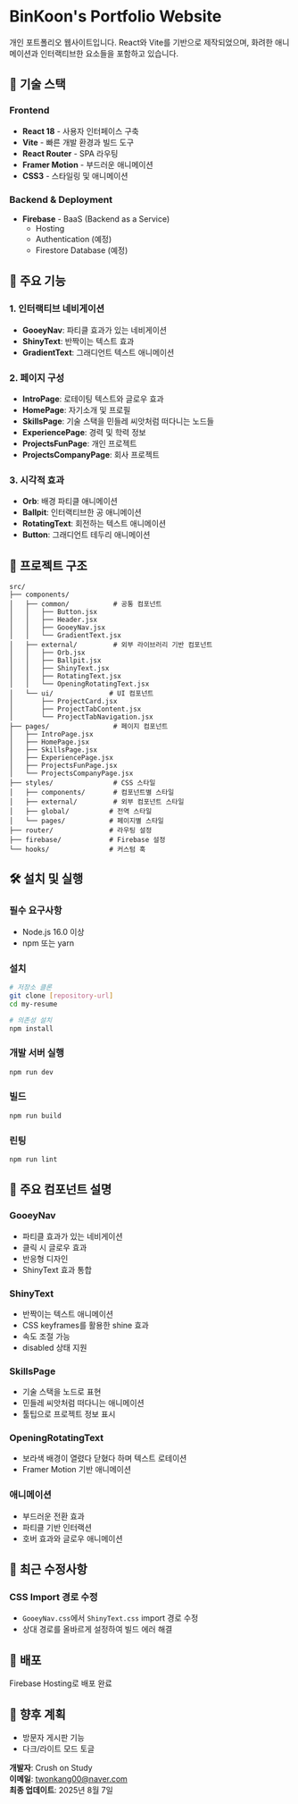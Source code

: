 # BinKoon's Portfolio Website

개인 포트폴리오 웹사이트입니다. React와 Vite를 기반으로 제작되었으며, 화려한 애니메이션과 인터랙티브한 요소들을 포함하고 있습니다.

## 🚀 기술 스택

### Frontend
- **React 18** - 사용자 인터페이스 구축
- **Vite** - 빠른 개발 환경과 빌드 도구
- **React Router** - SPA 라우팅
- **Framer Motion** - 부드러운 애니메이션
- **CSS3** - 스타일링 및 애니메이션

### Backend & Deployment
- **Firebase** - BaaS (Backend as a Service)
  - Hosting
  - Authentication (예정)
  - Firestore Database (예정)

## 🎨 주요 기능

### 1. 인터랙티브 네비게이션
- **GooeyNav**: 파티클 효과가 있는 네비게이션
- **ShinyText**: 반짝이는 텍스트 효과
- **GradientText**: 그래디언트 텍스트 애니메이션

### 2. 페이지 구성
- **IntroPage**: 로테이팅 텍스트와 글로우 효과
- **HomePage**: 자기소개 및 프로필
- **SkillsPage**: 기술 스택을 민들레 씨앗처럼 떠다니는 노드들
- **ExperiencePage**: 경력 및 학력 정보
- **ProjectsFunPage**: 개인 프로젝트
- **ProjectsCompanyPage**: 회사 프로젝트

### 3. 시각적 효과
- **Orb**: 배경 파티클 애니메이션
- **Ballpit**: 인터랙티브한 공 애니메이션
- **RotatingText**: 회전하는 텍스트 애니메이션
- **Button**: 그래디언트 테두리 애니메이션

## 📁 프로젝트 구조

```
src/
├── components/
│   ├── common/           # 공통 컴포넌트
│   │   ├── Button.jsx
│   │   ├── Header.jsx
│   │   ├── GooeyNav.jsx
│   │   └── GradientText.jsx
│   ├── external/         # 외부 라이브러리 기반 컴포넌트
│   │   ├── Orb.jsx
│   │   ├── Ballpit.jsx
│   │   ├── ShinyText.jsx
│   │   ├── RotatingText.jsx
│   │   └── OpeningRotatingText.jsx
│   └── ui/              # UI 컴포넌트
│       ├── ProjectCard.jsx
│       ├── ProjectTabContent.jsx
│       └── ProjectTabNavigation.jsx
├── pages/                # 페이지 컴포넌트
│   ├── IntroPage.jsx
│   ├── HomePage.jsx
│   ├── SkillsPage.jsx
│   ├── ExperiencePage.jsx
│   ├── ProjectsFunPage.jsx
│   └── ProjectsCompanyPage.jsx
├── styles/               # CSS 스타일
│   ├── components/       # 컴포넌트별 스타일
│   ├── external/         # 외부 컴포넌트 스타일
│   ├── global/          # 전역 스타일
│   └── pages/           # 페이지별 스타일
├── router/              # 라우팅 설정
├── firebase/            # Firebase 설정
└── hooks/               # 커스텀 훅
```

## 🛠️ 설치 및 실행

### 필수 요구사항
- Node.js 16.0 이상
- npm 또는 yarn

### 설치
```bash
# 저장소 클론
git clone [repository-url]
cd my-resume

# 의존성 설치
npm install
```

### 개발 서버 실행
```bash
npm run dev
```

### 빌드
```bash
npm run build
```

### 린팅
```bash
npm run lint
```

## 🎯 주요 컴포넌트 설명

### GooeyNav
- 파티클 효과가 있는 네비게이션
- 클릭 시 글로우 효과
- 반응형 디자인
- ShinyText 효과 통합

### ShinyText
- 반짝이는 텍스트 애니메이션
- CSS keyframes를 활용한 shine 효과
- 속도 조절 가능
- disabled 상태 지원

### SkillsPage
- 기술 스택을 노드로 표현
- 민들레 씨앗처럼 떠다니는 애니메이션
- 툴팁으로 프로젝트 정보 표시

### OpeningRotatingText
- 보라색 배경이 열렸다 닫혔다 하며 텍스트 로테이션
- Framer Motion 기반 애니메이션

### 애니메이션
- 부드러운 전환 효과
- 파티클 기반 인터랙션
- 호버 효과와 글로우 애니메이션

## 🔧 최근 수정사항

### CSS Import 경로 수정
- `GooeyNav.css`에서 `ShinyText.css` import 경로 수정
- 상대 경로를 올바르게 설정하여 빌드 에러 해결

## 🚀 배포

Firebase Hosting로 배포 완료

## 📝 향후 계획

- 방문자 게시판 기능
- 다크/라이트 모드 토글

**개발자**: Crush on Study  
**이메일**: twonkang00@naver.com  
**최종 업데이트**: 2025년 8월 7일
